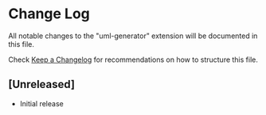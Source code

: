 # Change Log

All notable changes to the "uml-generator" extension will be documented in this file.

Check [Keep a Changelog](http://keepachangelog.com/) for recommendations on how to structure this file.

## [Unreleased]

- Initial release